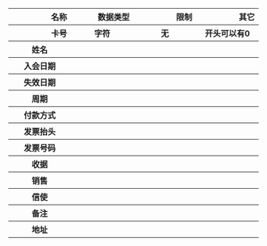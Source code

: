 <table>
  <tr>
    <th width="200" align="right">名称</th><th width="200" align="right">数据类型</th><th width="200" align="right">限制</th><th width="200" align="right">其它</th>
  </tr>
  <tr>
    <th width="200" align="right">卡号</th><th>字符</th><th>无</th><th>开头可以有0</th>
  </tr>
  <tr>
    <th>姓名</th><th></th><th></th><th></th>
  </tr>
  <tr>
    <th>入会日期</th><th></th><th></th><th></th>
  </tr>
  <tr>
    <th>失效日期</th><th></th><th></th><th></th>
  </tr>  
  <tr>
    <th>周期</th><th></th><th></th><th></th>
  </tr>  
  <tr>
    <th>付款方式</th><th></th><th></th><th></th>
  </tr>  
  <tr>
    <th>发票抬头</th><th></th><th></th><th></th>
  </tr>  
  <tr>
    <th>发票号码</th><th></th><th></th><th></th>
  </tr>  
  <tr>
    <th>收据</th><th></th><th></th><th></th>
  </tr>  
  <tr>
    <th>销售</th><th></th><th></th><th></th>
  </tr>  
  <tr>
    <th>信使</th><th></th><th></th><th></th>
  </tr>  
  <tr>
    <th>备注</th><th></th><th></th><th></th>
  </tr>  
  <tr>
    <th>地址</th><th></th><th></th><th></th>
  </tr>    
</table>
